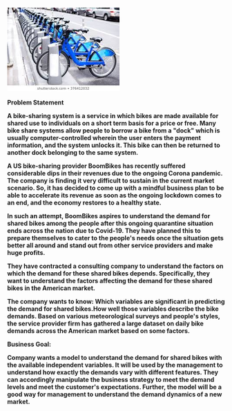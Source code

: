 
![](Bikesharingimage.jfif)

**Problem Statement**

**A bike-sharing system is a service in which bikes are made available for shared use to individuals on a short term basis for a price or free. Many bike share systems allow people to borrow a bike from a "dock" which is usually computer-controlled wherein the user enters the payment information, and the system unlocks it. This bike can then be returned to another dock belonging to the same system.**

**A US bike-sharing provider BoomBikes has recently suffered considerable dips in their revenues due to the ongoing Corona pandemic. The company is finding it very difficult to sustain in the current market scenario. So, it has decided to come up with a mindful business plan to be able to accelerate its revenue as soon as the ongoing lockdown comes to an end, and the economy restores to a healthy state.**

**In such an attempt, BoomBikes aspires to understand the demand for shared bikes among the people after this ongoing quarantine situation ends across the nation due to Covid-19. They have planned this to prepare themselves to cater to the people's needs once the situation gets better all around and stand out from other service providers and make huge profits.**

**They have contracted a consulting company to understand the factors on which the demand for these shared bikes depends. Specifically, they want to understand the factors affecting the demand for these shared bikes in the American market.**

**The company wants to know: Which variables are significant in predicting the demand for shared bikes.How well those variables describe the bike demands. Based on various meteorological surveys and people's styles, the service provider firm has gathered a large dataset on daily bike demands across the American market based on some factors.**


**Business Goal:**

**Company wants a model to understand the demand for shared bikes with the available independent variables. It will be used by the management to understand how exactly the demands vary with different features. They can accordingly manipulate the business strategy to meet the demand levels and meet the customer's expectations. Further, the model will be a good way for management to understand the demand dynamics of a new market.**
